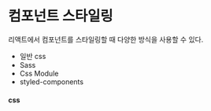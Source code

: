 # 컴포넌트 스타일링

리액트에서 컴포넌트를 스타일링할 때 다양한 방식을 사용할 수 있다.

- 일반 css
- Sass
- Css Module
- styled-components

#### css
